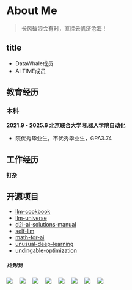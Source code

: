 # About Me

> 长风破浪会有时，直挂云帆济沧海！

## title

- DataWhale成员
- AI TIME成员

## 教育经历

### 本科

**2021.9 - 2025.6 北京联合大学 机器人学院自动化**

- 院优秀毕业生，市优秀毕业生，GPA3.74

## 工作经历

**打杂**

## 开源项目

- [llm-cookbook](https://github.com/datawhalechina/llm-cookbook)
- [llm-universe](https://github.com/datawhalechina/llm-universe)
- [d2l-ai-solutions-manual](https://github.com/datawhalechina/d2l-ai-solutions-manual)
- [self-llm](https://github.com/datawhalechina/self-llm)
- [math-for-ai](https://github.com/datawhalechina/math-for-ai)
- [unusual-deep-learning](https://github.com/datawhalechina/unusual-deep-learning)
- [undingable-optimization](https://github.com/datawhalechina/undingable-optimization)

##### 找到我

<div>
  <a href="https://www.instagram.com/lin_chentang"><img src="https://img.shields.io/badge/Instagram-Ins-8134AF" /></a>&emsp;
  <a href="https://x.com/linchentang23"><img src="https://img.shields.io/badge/X-推特-black" /></a>&emsp;
  <a href="https://www.youtube.com/feed/you"><img src="https://img.shields.io/badge/YouTube-油管-c32136" /></a>&emsp;
  <a href="https://linchentang.top/wechat_qrcode"><img src="https://img.shields.io/badge/WeChat-微信-07c160" /></a>&emsp;
  <a href="https://www.xiaohongshu.com/user/profile/66a673f5000000001d023fdb"><img src="https://img.shields.io/badge/Redbook-小红书-ff0077" /></a>&emsp;
  <a href="https://space.bilibili.com/346629528?spm_id_from=333.1007.0.0"><img src="https://img.shields.io/badge/Bilibili-B站-ff69b4" /></a>&emsp;
  <a href="https://blog.csdn.net/weixin_64266899?spm=1011.2124.3001.5343"><img src="https://img.shields.io/badge/CSDN-论坛-c32136" /></a>&emsp;
  <a href="https://www.zhihu.com/people/yu-chen-63-69-85"><img src="https://img.shields.io/badge/Zhihu-知乎-blue" /></a>&emsp;
</div>
